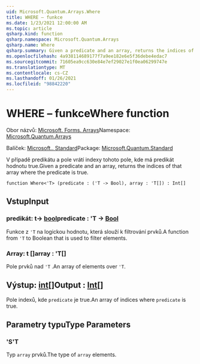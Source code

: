 ```yaml
---
uid: Microsoft.Quantum.Arrays.Where
title: WHERE – funkce
ms.date: 1/23/2021 12:00:00 AM
ms.topic: article
qsharp.kind: function
qsharp.namespace: Microsoft.Quantum.Arrays
qsharp.name: Where
qsharp.summary: Given a predicate and an array, returns the indices of that array where the predicate is true.
ms.openlocfilehash: 4a938114689177f7a9ee182e6e5f36debe4edac7
ms.sourcegitcommit: 71605ea9cc630e84e7ef29027e1f0ea06299747e
ms.translationtype: MT
ms.contentlocale: cs-CZ
ms.lasthandoff: 01/26/2021
ms.locfileid: "98842220"
---
```

# <a name="where-function"></a><span data-ttu-id="ccb91-102">WHERE – funkce</span><span class="sxs-lookup"><span data-stu-id="ccb91-102">Where function</span></span>

<span data-ttu-id="ccb91-103">Obor názvů: [Microsoft. Forms. Arrays](xref:Microsoft.Quantum.Arrays)</span><span class="sxs-lookup"><span data-stu-id="ccb91-103">Namespace: [Microsoft.Quantum.Arrays](xref:Microsoft.Quantum.Arrays)</span></span>

<span data-ttu-id="ccb91-104">Balíček: [Microsoft.. Standard](https://nuget.org/packages/Microsoft.Quantum.Standard)</span><span class="sxs-lookup"><span data-stu-id="ccb91-104">Package: [Microsoft.Quantum.Standard](https://nuget.org/packages/Microsoft.Quantum.Standard)</span></span>


<span data-ttu-id="ccb91-105">V případě predikátu a pole vrátí indexy tohoto pole, kde má predikát hodnotu true.</span><span class="sxs-lookup"><span data-stu-id="ccb91-105">Given a predicate and an array, returns the indices of that array where the predicate is true.</span></span>

```qsharp
function Where<'T> (predicate : ('T -> Bool), array : 'T[]) : Int[]
```


## <a name="input"></a><span data-ttu-id="ccb91-106">Vstup</span><span class="sxs-lookup"><span data-stu-id="ccb91-106">Input</span></span>

### <a name="predicate--t---bool"></a><span data-ttu-id="ccb91-107">predikát: t-> [bool](xref:microsoft.quantum.lang-ref.bool)</span><span class="sxs-lookup"><span data-stu-id="ccb91-107">predicate : 'T -> [Bool](xref:microsoft.quantum.lang-ref.bool)</span></span>

<span data-ttu-id="ccb91-108">Funkce z `'T` na logickou hodnotu, která slouží k filtrování prvků.</span><span class="sxs-lookup"><span data-stu-id="ccb91-108">A function from `'T` to Boolean that is used to filter elements.</span></span>


### <a name="array--t"></a><span data-ttu-id="ccb91-109">Array: t []</span><span class="sxs-lookup"><span data-stu-id="ccb91-109">array : 'T[]</span></span>

<span data-ttu-id="ccb91-110">Pole prvků nad `'T` .</span><span class="sxs-lookup"><span data-stu-id="ccb91-110">An array of elements over `'T`.</span></span>



## <a name="output--int"></a><span data-ttu-id="ccb91-111">Výstup: [int](xref:microsoft.quantum.lang-ref.int)[]</span><span class="sxs-lookup"><span data-stu-id="ccb91-111">Output : [Int](xref:microsoft.quantum.lang-ref.int)[]</span></span>

<span data-ttu-id="ccb91-112">Pole indexů, kde `predicate` je true.</span><span class="sxs-lookup"><span data-stu-id="ccb91-112">An array of indices where `predicate` is true.</span></span>

## <a name="type-parameters"></a><span data-ttu-id="ccb91-113">Parametry typu</span><span class="sxs-lookup"><span data-stu-id="ccb91-113">Type Parameters</span></span>

### <a name="t"></a><span data-ttu-id="ccb91-114">'S</span><span class="sxs-lookup"><span data-stu-id="ccb91-114">'T</span></span>

<span data-ttu-id="ccb91-115">Typ `array` prvků.</span><span class="sxs-lookup"><span data-stu-id="ccb91-115">The type of `array` elements.</span></span>